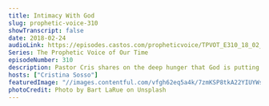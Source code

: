 ```yaml
---
title: Intimacy With God
slug: prophetic-voice-310
showTranscript: false
date: 2018-02-24
audioLink: https://episodes.castos.com/propheticvoice/TPVOT_E310_18_02_24-25_Intimacy_with_God.mp3
Series: The Prophetic Voice of Our Time
episodeNumber: 310
description: Pastor Cris shares on the deep hunger that God is putting in His people to seek Him out and to get to know Him intimately. She also shares some of her romantic and miraculous experiences with God.
hosts: ["Cristina Sosso"]
featuredImage: "//images.contentful.com/vfgh62eq5a4k/7zmKSP8tkA22YIUYWskyom/4f6819d848139d2b937518df8c3c64b2/bart-larue-314562-unsplash__2_.jpg"
photoCredit: Photo by Bart LaRue on Unsplash
---
```


